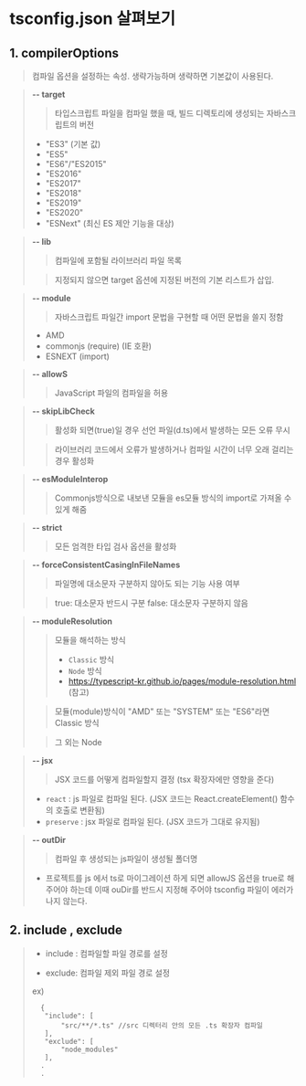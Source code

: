 # tsconfig.json 살펴보기

## 1. compilerOptions

> 컴파일 옵션을 설정하는 속성. 생략가능하며 생략하면 기본값이 사용된다.

> **-- target**
>
> > 타입스크립트 파일을 컴파일 했을 때, 빌드 디렉토리에 생성되는 자바스크립트의 버전
>
> - "ES3" (기본 값)
> - "ES5"
> - "ES6"/"ES2015"
> - "ES2016"
> - "ES2017"
> - "ES2018"
> - "ES2019"
> - "ES2020"
> - "ESNext" (최신 ES 제안 기능을 대상)

> **-- lib**
>
> > 컴파일에 포함될 라이브러리 파일 목록
>
> > 지정되지 않으면 target 옵션에 지정된 버전의 기본 리스트가 삽입.

> **-- module**
>
> > 자바스크립트 파일간 import 문법을 구현할 때 어떤 문법을 쓸지 정함
>
> - AMD
> - commonjs (require) (IE 호환)
> - ESNEXT (import)

> **-- allowS**
>
> > JavaScript 파일의 컴파일을 허용

> **-- skipLibCheck**
>
> > 활성화 되면(true)일 경우 선언 파일(d.ts)에서 발생하는 모든 오류 무시
>
> > 라이브러리 코드에서 오류가 발생하거나 컴파일 시간이 너무 오래 걸리는 경우 활성화

> **-- esModuleInterop**
>
> > Commonjs방식으로 내보낸 모듈을 es모듈 방식의 import로 가져올 수 있게 해줌

> **-- strict**
>
> > 모든 엄격한 타입 검사 옵션을 활성화

> **-- forceConsistentCasingInFileNames**
>
> > 파일명에 대소문자 구분하지 않아도 되는 기능 사용 여부
>
> > true: 대소문자 반드시 구분
> > false: 대소문자 구분하지 않음

> **-- moduleResolution**
>
> > 모듈을 해석하는 방식
> >
> > - `Classic` 방식
> > - `Node` 방식
> > - https://typescript-kr.github.io/pages/module-resolution.html (참고)
>
> > 모듈(module)방식이 "AMD" 또는 "SYSTEM" 또는 "ES6"라면 Classic 방식
>
> > 그 외는 Node

> **-- jsx**
>
> > JSX 코드를 어떻게 컴파일할지 결정 (tsx 확장자에만 영향을 준다)
>
> - `react` : js 파일로 컴파일 된다. (JSX 코드는 React.createElement() 함수의 호출로 변환됨)
> - `preserve` : jsx 파일로 컴파일 된다. (JSX 코드가 그대로 유지됨)

> **-- outDir**
>
> > 컴파일 후 생성되는 js파일이 생성될 폴더명
>
> - 프로젝트를 js 에서 ts로 마이그레이션 하게 되면 allowJS 옵션을 true로 해주어야 하는데 이때 ouDir를 반드시 지정해 주어야 tsconfig 파일이 에러가 나지 않는다.

## 2. include , exclude

> - include : 컴파일할 파일 경로를 설정
>
> - exclude: 컴파일 제외 파일 경로 설정
>
> ex)
>
> ```
>   {
>    "include": [
>        "src/**/*.ts" //src 디렉터리 안의 모든 .ts 확장자 컴파일
>    ],
>    "exclude": [
>        "node_modules"
>    ],
>   .
>   .
> ```
